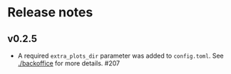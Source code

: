 # Release notes

## v0.2.5

 - A required `extra_plots_dir` parameter was added to `config.toml`.
   See [./backoffice](backoffice.md) for more details. #207

